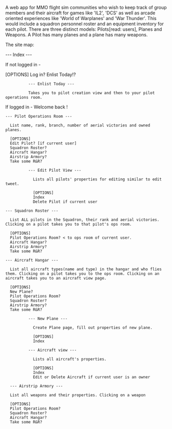 A web app for MMO flight sim communities who wish to keep track of group members and their aircraft for games like 'IL2', 'DCS' as well as arcade oriented experiences like 'World of Warplanes' and 'War Thunder'. This would include a squadron personnel roster and an equipment inventory for each pilot. There are three distinct models: Pilots[read: users], Planes and Weapons. A Pilot has many planes and a plane has many weapons.

The site map:

--- Index ---

If not logged in -

  [OPTIONS]
  Log in?
  Enlist Today!?

              --- Enlist Today ---

              Takes you to pilot creation view and then to your pilot operations room.

If logged in - Welcome back <pilot>!

    --- Pilot Operations Room ---

      List name, rank, branch, number of aerial victories and owned planes.

      [OPTIONS]
      Edit Pilot? [if current user]
      Squadron Roster?
      Aircraft Hangar?
      Airstrip Armory?
      Take some R&R?

              --- Edit Pilot View ---

                Lists all pilots' properties for editing similar to edit tweet.

                [OPTIONS]
                Index
                Delete Pilot if current user

    --- Squadron Roster ---

      List ALL pilots in the Squadron, their rank and aerial victories. Clicking on a pilot takes you to that pilot's ops room.

      [OPTIONS]
      Pilot Operations Room? < to ops room of current user.
      Aircraft Hangar?
      Airstrip Armory?
      Take some R&R?

    --- Aircraft Hangar ---

      List all aircraft types(name and type) in the hangar and who flies them. Clicking on a pilot takes you to the ops room. Clicking on an aircraft takes you to an aircraft view page.

      [OPTIONS]
      New Plane?
      Pilot Operations Room?
      Squadron Roster?
      Airstrip Armory?
      Take some R&R?

              --- New Plane ---

                Create Plane page, fill out properties of new plane.

                [OPTIONS]
                Index

              --- Aircraft view ---

                Lists all aircraft's properties.

                [OPTIONS]
                Index
                Edit or Delete Aircraft if current user is an owner

      --- Airstrip Armory ---

      List all weapons and their properties. Clicking on a weapon

      [OPTIONS]
      Pilot Operations Room?
      Squadron Roster?
      Aircraft Hangar?
      Take some R&R?
